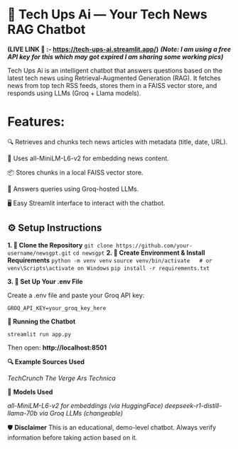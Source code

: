 # 📰 Tech Ups Ai — Your Tech News RAG Chatbot

**(LIVE LINK 🔗 :- https://tech-ups-ai.streamlit.app/)**
***(Note: I am using a free API key for this which may got expired I am sharing some working pics)***

Tech Ups Ai is an intelligent chatbot that answers questions based on the latest tech news using Retrieval-Augmented Generation (RAG). It fetches news from top tech RSS feeds, stores them in a FAISS vector store, and responds using LLMs (Groq + Llama models).

# Features:

🔍 Retrieves and chunks tech news articles with metadata (title, date, URL).

🤖 Uses all-MiniLM-L6-v2 for embedding news content.

📦 Stores chunks in a local FAISS vector store.

🧠 Answers queries using Groq-hosted LLMs.

🖥️ Easy Streamlit interface to interact with the chatbot.

## ⚙️ Setup Instructions

**1. 🧠 Clone the Repository**
`
git clone https://github.com/your-username/newsgpt.git
`
`
cd newsgpt
`
**2. 🐍 Create Environment & Install Requirements**
`python -m venv venv`
`source venv/bin/activate   # or venv\Scripts\activate on Windows`
`pip install -r requirements.txt`

**3. 🔐 Set Up Your .env File**

Create a .env file and paste your Groq API key:

`GROQ_API_KEY=your_groq_key_here`

**💬 Running the Chatbot**

`streamlit run app.py`

Then open: **http://localhost:8501**

**🔍 Example Sources Used**


*TechCrunch*
*The Verge*
*Ars Technica*

🧠 **Models Used**

*all-MiniLM-L6-v2 for embeddings (via HuggingFace)*
*deepseek-r1-distill-llama-70b via Groq LLMs (changeable)*

🛡️ **Disclaimer**
This is an educational, demo-level chatbot. Always verify information before taking action based on it.
